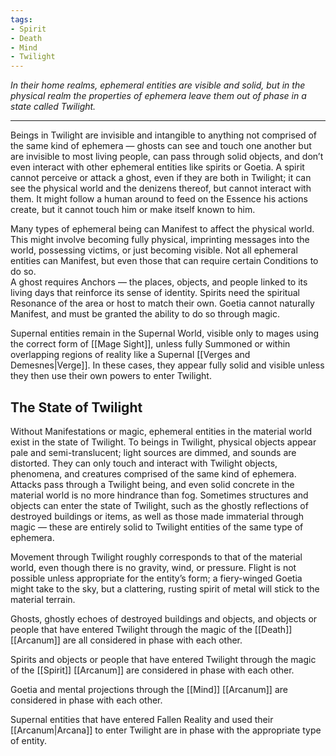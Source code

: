 ```yaml
---
tags:
- Spirit
- Death
- Mind
- Twilight
---
```


_In their home realms, ephemeral entities are visible and solid, but in the physical realm the properties of ephemera leave them out of phase in a state called Twilight._

---

Beings in Twilight are invisible and intangible to anything not comprised of the same kind of ephemera — ghosts can see and touch one another but are invisible to most living people, can pass through solid objects, and don’t even interact with other ephemeral entities like spirits or Goetia. A spirit cannot perceive or attack a ghost, even if they are both in Twilight; it can see the physical world and the denizens thereof, but cannot interact with them. It might follow a human around to feed on the Essence his actions create, but it cannot touch him or make itself known to him.

Many types of ephemeral being can Manifest to affect the physical world. This might involve becoming fully physical, imprinting messages into the world, possessing victims, or just becoming visible. Not all ephemeral entities can Manifest, but even those that can require certain Conditions to do so.\
A ghost requires Anchors — the places, objects, and people linked to its living days that reinforce its sense of identity. Spirits need the spiritual Resonance of the area or host to match their own. Goetia cannot naturally Manifest, and must be granted the ability to do so through magic.

Supernal entities remain in the Supernal World, visible only to mages using the correct form of [[Mage Sight]], unless fully Summoned or within overlapping regions of reality like a Supernal [[Verges and Demesnes|Verge]]. In these cases, they appear fully solid and visible unless they then use their own powers to enter Twilight.

## The State of Twilight

Without Manifestations or magic, ephemeral entities in the material world exist in the state of Twilight. To beings in Twilight, physical objects appear pale and semi-translucent; light sources are dimmed, and sounds are distorted. They can only touch and interact with Twilight objects, phenomena, and creatures comprised of the same kind of ephemera.\
Attacks pass through a Twilight being, and even solid concrete in the material world is no more hindrance than fog. Sometimes structures and objects can enter the state of Twilight, such as the ghostly reflections of destroyed buildings or items, as well as those made immaterial through magic — these are entirely solid to Twilight entities of the same type of ephemera.

Movement through Twilight roughly corresponds to that of the material world, even though there is no gravity, wind, or pressure. Flight is not possible unless appropriate for the entity’s form; a fiery-winged Goetia might take to the sky, but a clattering, rusting spirit of metal will stick to the material terrain.

Ghosts, ghostly echoes of destroyed buildings and objects, and objects or people that have entered Twilight through the magic of the [[Death]] [[Arcanum]] are all considered in phase with each other.

Spirits and objects or people that have entered Twilight through the magic of the [[Spirit]] [[Arcanum]] are considered in phase with each other.

Goetia and mental projections through the [[Mind]] [[Arcanum]] are considered in phase with each other.

Supernal entities that have entered Fallen Reality and used their [[Arcanum|Arcana]] to enter Twilight are in phase with the appropriate type of entity.